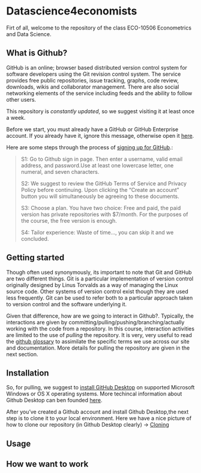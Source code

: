 # Datascience4economists 

Firt of all, welcome to the repository of the class ECO-10506 Econometrics and Data Science.

## What is Github?

GitHub is an online; browser based distributed version control system for software developers using the Git revision control system. The service provides free public repositories, issue tracking, graphs, code review, downloads, wikis and collaborator management. There are also social networking elements of the service including feeds and the ability to follow other users.

 
This repository is *constantly updated*, so we suggest visiting it at least once a week. 

Before we start, you must already have a GitHub or GitHub Enterprise account. If you already have it, ignore this message, otherwise open it [here](https://github.com/join).  

Here are some steps through the process of [signing up for GitHub](https://github.com/join).:
>S1: Go to Github sign in page. Then enter a username, valid email address, and password.Use at least one lowercase letter, one numeral, and seven characters.
>
>S2: We suggest to review the GitHub Terms of Service and Privacy Policy before continuing. Upon clicking the “Create an account” button you will simultaneously be agreeing to these documents.
>
>S3: Choose a plan. You have two choice: Free and paid, the paid version has private repositories with $7/month. For the purposes of the course, the free version is enough.
>
>S4: Tailor experience: Waste of time..., you can skip it and we concluded.

## Getting started

Though often used synonymously, its important to note that Git and GitHub are two different things. Git is a particular implementation of version control originally designed by Linus Torvalds as a way of managing the Linux source code. Other systems of version control exist though they are used less frequently. Git can be used to refer both to a particular approach taken to version control and the software underlying it.

Given that difference, how are we going to interact in Github?. Typically, the interactions are given by committing/pulling/pushing/branching/actually working with the code from a repository. In this course, interaction activities are limited to the use of *pulling* the repository. It is very, very useful to read the [github glossary](https://help.github.com/articles/github-glossary/) to assimilate the specific terms we use across our site and documentation. More details for pulling the repository are given in the next section.


## Installation

So, for pulling, we suggest to [install GitHub Desktop](https://desktop.github.com/) on supported Microsoft Windows or OS X operating systems. More techincal information about Github Desktop can ben founded [here](https://services.github.com/on-demand/github-desktop/pull-request-github-desktop).

After you’ve created a Github account and install Github Desktop,the next step is to clone it to your local environment.
Here we have a nice picture of how to clone our repository (in Github Desktop clearly) -> [Cloning](https://services.github.com/on-demand/images/gifs/github-desktop/clone-repository-locally.gif)

## Usage

## How we want to work

  

